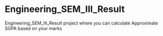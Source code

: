 # Engineering_SEM_III_Result
Engineering_SEM_III_Result project where you can calculate Approximate SGPA based on your marks

